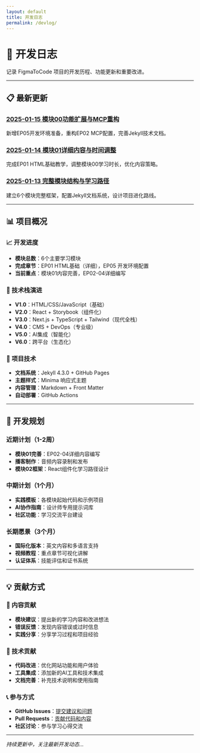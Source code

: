 ```yaml
---
layout: default
title: 开发日志
permalink: /devlog/
---
```


# 📝 开发日志

记录 FigmaToCode 项目的开发历程、功能更新和重要改进。

---

## 📋 最新更新

### [2025-01-15 模块00功能扩展与MCP重构](2025-01-15-module00-expansion)
新增EP05开发环境准备，重构EP02 MCP配置，完善Jekyll技术文档。

### [2025-01-14 模块01详细内容与时间调整](2025-01-14-module01-content)
完成EP01 HTML基础教学，调整模块00学习时长，优化内容策略。

### [2025-01-13 完整模块结构与学习路径](2025-01-13-complete-structure)
建立6个模块完整框架，配置Jekyll文档系统，设计项目进化路线。

---

## 📊 项目概况

### 📈 开发进度
- **模块总数**：6个主要学习模块
- **完成章节**：EP01 HTML基础（详细），EP05 开发环境配置
- **当前重点**：模块01内容完善，EP02-04详细编写

### 🎯 技术栈演进
- **V1.0**：HTML/CSS/JavaScript（基础）
- **V2.0**：React + Storybook（组件化）
- **V3.0**：Next.js + TypeScript + Tailwind（现代全栈）
- **V4.0**：CMS + DevOps（专业级）
- **V5.0**：AI集成（智能化）
- **V6.0**：跨平台（生态化）

### 🔧 项目技术
- **文档系统**：Jekyll 4.3.0 + GitHub Pages
- **主题样式**：Minima 响应式主题
- **内容管理**：Markdown + Front Matter
- **自动部署**：GitHub Actions

---

## 🚀 开发规划

### 近期计划（1-2周）
- **模块01完善**：EP02-04详细内容编写
- **播客制作**：音频内容录制和发布
- **模块02框架**：React组件化学习路径设计

### 中期计划（1个月）
- **实践模板**：各模块起始代码和示例项目
- **AI协作指南**：设计师专用提示词库
- **社区功能**：学习交流平台建设

### 长期愿景（3个月）
- **国际化版本**：英文内容和多语言支持
- **视频教程**：重点章节可视化讲解
- **认证体系**：技能评估和证书系统

---

## 💡 贡献方式

### 📝 内容贡献
- **模块建议**：提出新的学习内容和改进想法
- **错误反馈**：发现内容错误或过时信息
- **实践分享**：分享学习过程和项目经验

### 🔧 技术贡献
- **代码改进**：优化网站功能和用户体验
- **工具集成**：添加新的AI工具和技术集成
- **文档完善**：补充技术说明和使用指南

### 📞 参与方式
- **GitHub Issues**：[提交建议和问题](https://github.com/KKlauden/FigmaToCode/issues)
- **Pull Requests**：[贡献代码和内容](https://github.com/KKlauden/FigmaToCode/pulls)
- **社区讨论**：参与学习心得交流

---

*持续更新中，关注最新开发动态...*